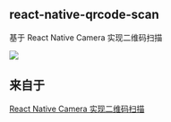 ## react-native-qrcode-scan
基于 React Native Camera 实现二维码扫描

<img src="http://blog.lizhooh.top/$resource/image/2017/2/rn-qrcode.png" />

## 来自于
<a href="http://lizhooh.top/2017/02/28/React Native/React Native Camera 实现二维码扫描/" >React Native Camera 实现二维码扫描</a>

